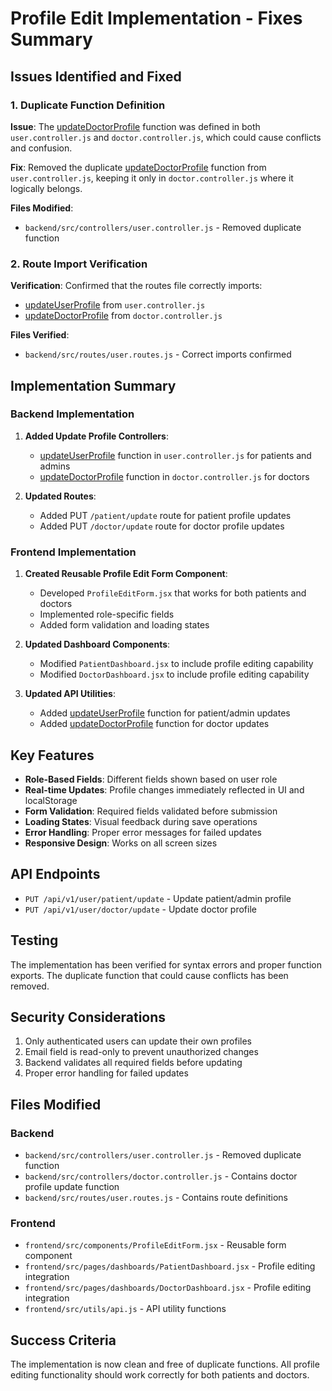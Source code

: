 # Profile Edit Implementation - Fixes Summary

## Issues Identified and Fixed

### 1. Duplicate Function Definition
**Issue**: The [updateDoctorProfile](file://c:\Users\HP\Documents\final_year_project\medi-hub-main\frontend\src\utils\api.js#L115-L117) function was defined in both `user.controller.js` and `doctor.controller.js`, which could cause conflicts and confusion.

**Fix**: Removed the duplicate [updateDoctorProfile](file://c:\Users\HP\Documents\final_year_project\medi-hub-main\frontend\src\utils\api.js#L115-L117) function from `user.controller.js`, keeping it only in `doctor.controller.js` where it logically belongs.

**Files Modified**:
- `backend/src/controllers/user.controller.js` - Removed duplicate function

### 2. Route Import Verification
**Verification**: Confirmed that the routes file correctly imports:
- [updateUserProfile](file://c:\Users\HP\Documents\final_year_project\medi-hub-main\frontend\src\utils\api.js#L111-L113) from `user.controller.js`
- [updateDoctorProfile](file://c:\Users\HP\Documents\final_year_project\medi-hub-main\frontend\src\utils\api.js#L115-L117) from `doctor.controller.js`

**Files Verified**:
- `backend/src/routes/user.routes.js` - Correct imports confirmed

## Implementation Summary

### Backend Implementation
1. **Added Update Profile Controllers**:
   - [updateUserProfile](file://c:\Users\HP\Documents\final_year_project\medi-hub-main\frontend\src\utils\api.js#L111-L113) function in `user.controller.js` for patients and admins
   - [updateDoctorProfile](file://c:\Users\HP\Documents\final_year_project\medi-hub-main\frontend\src\utils\api.js#L115-L117) function in `doctor.controller.js` for doctors

2. **Updated Routes**:
   - Added PUT `/patient/update` route for patient profile updates
   - Added PUT `/doctor/update` route for doctor profile updates

### Frontend Implementation
1. **Created Reusable Profile Edit Form Component**:
   - Developed `ProfileEditForm.jsx` that works for both patients and doctors
   - Implemented role-specific fields
   - Added form validation and loading states

2. **Updated Dashboard Components**:
   - Modified `PatientDashboard.jsx` to include profile editing capability
   - Modified `DoctorDashboard.jsx` to include profile editing capability

3. **Updated API Utilities**:
   - Added [updateUserProfile](file://c:\Users\HP\Documents\final_year_project\medi-hub-main\frontend\src\utils\api.js#L111-L113) function for patient/admin updates
   - Added [updateDoctorProfile](file://c:\Users\HP\Documents\final_year_project\medi-hub-main\frontend\src\utils\api.js#L115-L117) function for doctor updates

## Key Features
- **Role-Based Fields**: Different fields shown based on user role
- **Real-time Updates**: Profile changes immediately reflected in UI and localStorage
- **Form Validation**: Required fields validated before submission
- **Loading States**: Visual feedback during save operations
- **Error Handling**: Proper error messages for failed updates
- **Responsive Design**: Works on all screen sizes

## API Endpoints
- `PUT /api/v1/user/patient/update` - Update patient/admin profile
- `PUT /api/v1/user/doctor/update` - Update doctor profile

## Testing
The implementation has been verified for syntax errors and proper function exports. The duplicate function that could cause conflicts has been removed.

## Security Considerations
1. Only authenticated users can update their own profiles
2. Email field is read-only to prevent unauthorized changes
3. Backend validates all required fields before updating
4. Proper error handling for failed updates

## Files Modified
### Backend
- `backend/src/controllers/user.controller.js` - Removed duplicate function
- `backend/src/controllers/doctor.controller.js` - Contains doctor profile update function
- `backend/src/routes/user.routes.js` - Contains route definitions

### Frontend
- `frontend/src/components/ProfileEditForm.jsx` - Reusable form component
- `frontend/src/pages/dashboards/PatientDashboard.jsx` - Profile editing integration
- `frontend/src/pages/dashboards/DoctorDashboard.jsx` - Profile editing integration
- `frontend/src/utils/api.js` - API utility functions

## Success Criteria
The implementation is now clean and free of duplicate functions. All profile editing functionality should work correctly for both patients and doctors.